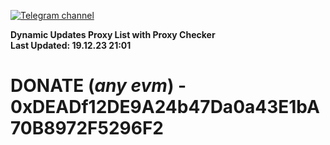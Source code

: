 [![Telegram channel](https://img.shields.io/endpoint?url=https://runkit.io/damiankrawczyk/telegram-badge/branches/master?url=https://t.me/n4z4v0d)](https://t.me/n4z4v0d) 

**Dynamic Updates Proxy List with Proxy Checker**  
**Last Updated: 19.12.23 21:01**

# DONATE (_any evm_) - 0xDEADf12DE9A24b47Da0a43E1bA70B8972F5296F2
